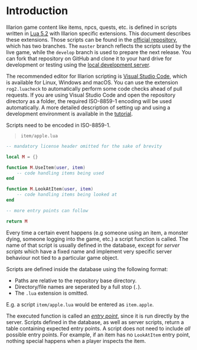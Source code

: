 # Introduction

Illarion game content like items, npcs, quests, etc. is defined in scripts written in
[Lua 5.2](https://www.lua.org/manual/5.2/) with Illarion specific extensions. This document describes these extensions.
Those scripts can be found in the [official repository](https://github.com/Illarion-eV/Illarion-Content), which has two
branches. The `master` branch reflects the scripts used by the live game, while the `develop` branch is used to prepare
the next release. You can fork that repository on GitHub and clone it to your hard drive for development or testing
using the [local development server](https://github.com/Illarion-eV/Illarion-Dev).

The recommended editor for Illarion scripting is [Visual Studio Code](https://code.visualstudio.com/), which is
available for Linux, Windows and macOS. You can use the extension `rog2.luacheck` to automatically perform some code
checks ahead of pull requests. If you are using Visual Studio Code and open the repository directory as a folder,
the required ISO-8859-1 encoding will be used automatically. A more detailed description of setting up and using a
development environment is available in the [tutorial](#tutorial).

<aside class="notice">
Scripts need to be encoded in ISO-8859-1.
</aside>

> `item/apple.lua`

```lua
-- mandatory license header omitted for the sake of brevity

local M = {}

function M.UseItem(user, item)
    -- code handling items being used
end

function M.LookAtItem(user, item)
    -- code handling items being looked at
end

-- more entry points can follow

return M
```

Every time a certain event happens (e.g someone using an item, a monster dying, someone logging into the game, etc.) a
script function is called. The name of that script is usually defined in the database, except for _server
scripts_ which have a fixed name and implement very specific server behaviour not tied to a particular game object.

<aside class="notice">
Scripts are defined inside the database using the following format:
<ul>
<li>Paths are relative to the repository base directory.</li>
<li>Directory/file names are seperated by a full stop (<code>.</code>).</li>
<li>The <code>.lua</code> extension is omitted.</li>
</ul>
E.g. a script <code>item/apple.lua</code> would be entered as <code>item.apple</code>.
</aside>

The executed function is called an [_entry point_](#entry-points), since it is run directly by the server. Scripts
defined in the database, as well as server scripts, return a table containing expected entry points.
A script does not need to include _all_ possible entry points. For example, if an item has no `LookAtItem` entry point,
nothing special happens when a player inspects the item.

